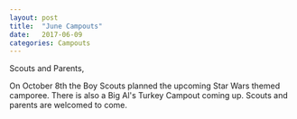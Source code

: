 ```yaml
---
layout: post
title:  "June Campouts"
date:   2017-06-09
categories: Campouts
---
```

Scouts and Parents,

On October 8th the Boy Scouts planned the upcoming Star Wars themed camporee. There
is also a Big Al's Turkey Campout coming up. Scouts and parents are welcomed to come. 
